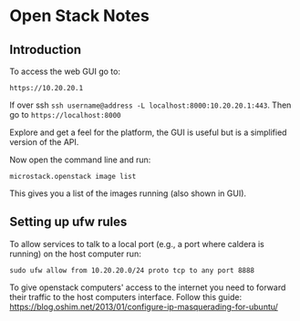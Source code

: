 # Open  Stack Notes

## Introduction

To access the web GUI go to: 

`https://10.20.20.1`

If over ssh `ssh username@address -L localhost:8000:10.20.20.1:443`. Then go to `https://localhost:8000`

Explore and get a feel for the platform, the GUI is useful but is a simplified version of the API.

Now open the command line and run:

`microstack.openstack image list`

This gives you a list of the images running (also shown in GUI).

## Setting up ufw rules

To allow services to talk to a local port (e.g., a port where caldera is running) on the host computer run:

`sudo ufw allow from 10.20.20.0/24 proto tcp to any port 8888`

To give openstack computers' access to the internet you need to forward their traffic to the host computers
interface. Follow this guide: https://blog.oshim.net/2013/01/configure-ip-masquerading-for-ubuntu/